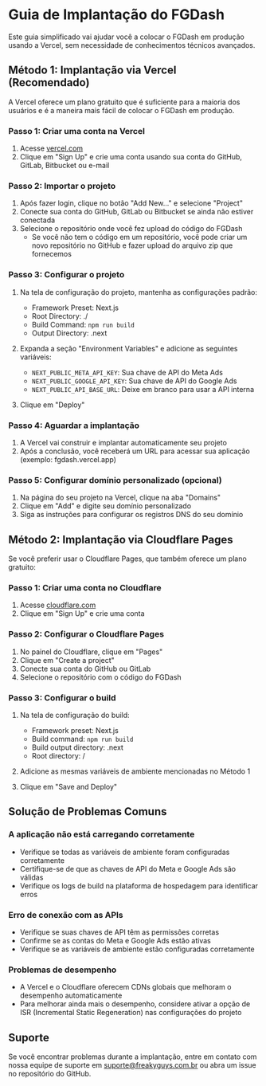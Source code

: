 # Guia de Implantação do FGDash

Este guia simplificado vai ajudar você a colocar o FGDash em produção usando a Vercel, sem necessidade de conhecimentos técnicos avançados.

## Método 1: Implantação via Vercel (Recomendado)

A Vercel oferece um plano gratuito que é suficiente para a maioria dos usuários e é a maneira mais fácil de colocar o FGDash em produção.

### Passo 1: Criar uma conta na Vercel

1. Acesse [vercel.com](https://vercel.com)
2. Clique em "Sign Up" e crie uma conta usando sua conta do GitHub, GitLab, Bitbucket ou e-mail

### Passo 2: Importar o projeto

1. Após fazer login, clique no botão "Add New..." e selecione "Project"
2. Conecte sua conta do GitHub, GitLab ou Bitbucket se ainda não estiver conectada
3. Selecione o repositório onde você fez upload do código do FGDash
   - Se você não tem o código em um repositório, você pode criar um novo repositório no GitHub e fazer upload do arquivo zip que fornecemos

### Passo 3: Configurar o projeto

1. Na tela de configuração do projeto, mantenha as configurações padrão:
   - Framework Preset: Next.js
   - Root Directory: ./
   - Build Command: `npm run build`
   - Output Directory: .next

2. Expanda a seção "Environment Variables" e adicione as seguintes variáveis:
   - `NEXT_PUBLIC_META_API_KEY`: Sua chave de API do Meta Ads
   - `NEXT_PUBLIC_GOOGLE_API_KEY`: Sua chave de API do Google Ads
   - `NEXT_PUBLIC_API_BASE_URL`: Deixe em branco para usar a API interna

3. Clique em "Deploy"

### Passo 4: Aguardar a implantação

1. A Vercel vai construir e implantar automaticamente seu projeto
2. Após a conclusão, você receberá um URL para acessar sua aplicação (exemplo: fgdash.vercel.app)

### Passo 5: Configurar domínio personalizado (opcional)

1. Na página do seu projeto na Vercel, clique na aba "Domains"
2. Clique em "Add" e digite seu domínio personalizado
3. Siga as instruções para configurar os registros DNS do seu domínio

## Método 2: Implantação via Cloudflare Pages

Se você preferir usar o Cloudflare Pages, que também oferece um plano gratuito:

### Passo 1: Criar uma conta no Cloudflare

1. Acesse [cloudflare.com](https://cloudflare.com)
2. Clique em "Sign Up" e crie uma conta

### Passo 2: Configurar o Cloudflare Pages

1. No painel do Cloudflare, clique em "Pages"
2. Clique em "Create a project"
3. Conecte sua conta do GitHub ou GitLab
4. Selecione o repositório com o código do FGDash

### Passo 3: Configurar o build

1. Na tela de configuração do build:
   - Framework preset: Next.js
   - Build command: `npm run build`
   - Build output directory: .next
   - Root directory: /

2. Adicione as mesmas variáveis de ambiente mencionadas no Método 1
3. Clique em "Save and Deploy"

## Solução de Problemas Comuns

### A aplicação não está carregando corretamente

- Verifique se todas as variáveis de ambiente foram configuradas corretamente
- Certifique-se de que as chaves de API do Meta e Google Ads são válidas
- Verifique os logs de build na plataforma de hospedagem para identificar erros

### Erro de conexão com as APIs

- Verifique se suas chaves de API têm as permissões corretas
- Confirme se as contas do Meta e Google Ads estão ativas
- Verifique se as variáveis de ambiente estão configuradas corretamente

### Problemas de desempenho

- A Vercel e o Cloudflare oferecem CDNs globais que melhoram o desempenho automaticamente
- Para melhorar ainda mais o desempenho, considere ativar a opção de ISR (Incremental Static Regeneration) nas configurações do projeto

## Suporte

Se você encontrar problemas durante a implantação, entre em contato com nossa equipe de suporte em suporte@freakyguys.com.br ou abra um issue no repositório do GitHub.
